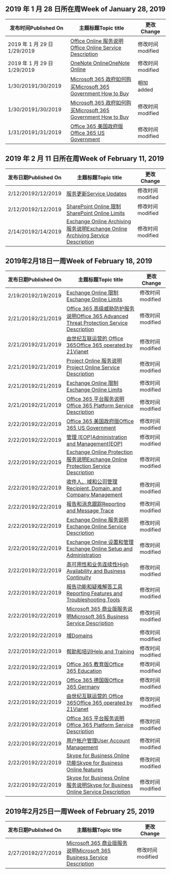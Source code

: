 <!-- This file is generated automatically each week. Changes made to this file will be overwritten.-->




## <a name="week-of-january-28-2019"></a><span data-ttu-id="b1b4d-101">2019 年 1 月 28 日所在周</span><span class="sxs-lookup"><span data-stu-id="b1b4d-101">Week of January 28, 2019</span></span>


| <span data-ttu-id="b1b4d-102">发布时间</span><span class="sxs-lookup"><span data-stu-id="b1b4d-102">Published On</span></span> |<span data-ttu-id="b1b4d-103">主题标题</span><span class="sxs-lookup"><span data-stu-id="b1b4d-103">Topic title</span></span> | <span data-ttu-id="b1b4d-104">更改</span><span class="sxs-lookup"><span data-stu-id="b1b4d-104">Change</span></span> |
|------|------------|--------|
| <span data-ttu-id="b1b4d-105">2019 年 1 月 29 日</span><span class="sxs-lookup"><span data-stu-id="b1b4d-105">1/29/2019</span></span> | [<span data-ttu-id="b1b4d-106">Office Online 服务说明</span><span class="sxs-lookup"><span data-stu-id="b1b4d-106">Office Online Service Description</span></span>](/Office365/ServiceDescriptions/office-online-service-description/office-online-service-description) | <span data-ttu-id="b1b4d-107">修改时间</span><span class="sxs-lookup"><span data-stu-id="b1b4d-107">modified</span></span> |
| <span data-ttu-id="b1b4d-108">2019 年 1 月 29 日</span><span class="sxs-lookup"><span data-stu-id="b1b4d-108">1/29/2019</span></span> | [<span data-ttu-id="b1b4d-109">OneNote Online</span><span class="sxs-lookup"><span data-stu-id="b1b4d-109">OneNote Online</span></span>](/Office365/ServiceDescriptions/office-online-service-description/onenote-online) | <span data-ttu-id="b1b4d-110">修改时间</span><span class="sxs-lookup"><span data-stu-id="b1b4d-110">modified</span></span> |
| <span data-ttu-id="b1b4d-111">1/30/2019</span><span class="sxs-lookup"><span data-stu-id="b1b4d-111">1/30/2019</span></span> | [<span data-ttu-id="b1b4d-112">Microsoft 365 政府如何购买</span><span class="sxs-lookup"><span data-stu-id="b1b4d-112">Microsoft 365 Government How to Buy</span></span>](/Office365/ServiceDescriptions/office-365-platform-service-description/office-365-us-government/microsoft-365-government-how-to-buy) | <span data-ttu-id="b1b4d-113">相加</span><span class="sxs-lookup"><span data-stu-id="b1b4d-113">added</span></span> |
| <span data-ttu-id="b1b4d-114">1/30/2019</span><span class="sxs-lookup"><span data-stu-id="b1b4d-114">1/30/2019</span></span> | [<span data-ttu-id="b1b4d-115">Microsoft 365 政府如何购买</span><span class="sxs-lookup"><span data-stu-id="b1b4d-115">Microsoft 365 Government How to Buy</span></span>](/Office365/ServiceDescriptions/office-365-platform-service-description/office-365-us-government/microsoft-365-government-how-to-buy) | <span data-ttu-id="b1b4d-116">修改时间</span><span class="sxs-lookup"><span data-stu-id="b1b4d-116">modified</span></span> |
| <span data-ttu-id="b1b4d-117">1/31/2019</span><span class="sxs-lookup"><span data-stu-id="b1b4d-117">1/31/2019</span></span> | [<span data-ttu-id="b1b4d-118">Office 365 美国政府版</span><span class="sxs-lookup"><span data-stu-id="b1b4d-118">Office 365 US Government</span></span>](/Office365/ServiceDescriptions/office-365-platform-service-description/office-365-us-government/office-365-us-government) | <span data-ttu-id="b1b4d-119">修改时间</span><span class="sxs-lookup"><span data-stu-id="b1b4d-119">modified</span></span> |


## <a name="week-of-february-11-2019"></a><span data-ttu-id="b1b4d-120">2019 年 2 月 11 日所在周</span><span class="sxs-lookup"><span data-stu-id="b1b4d-120">Week of February 11, 2019</span></span>


| <span data-ttu-id="b1b4d-121">发布日期</span><span class="sxs-lookup"><span data-stu-id="b1b4d-121">Published On</span></span> |<span data-ttu-id="b1b4d-122">主题标题</span><span class="sxs-lookup"><span data-stu-id="b1b4d-122">Topic title</span></span> | <span data-ttu-id="b1b4d-123">更改</span><span class="sxs-lookup"><span data-stu-id="b1b4d-123">Change</span></span> |
|------|------------|--------|
| <span data-ttu-id="b1b4d-124">2/12/2019</span><span class="sxs-lookup"><span data-stu-id="b1b4d-124">2/12/2019</span></span> | [<span data-ttu-id="b1b4d-125">服务更新</span><span class="sxs-lookup"><span data-stu-id="b1b4d-125">Service Updates</span></span>](/Office365/ServiceDescriptions/office-365-platform-service-description/service-updates) | <span data-ttu-id="b1b4d-126">修改时间</span><span class="sxs-lookup"><span data-stu-id="b1b4d-126">modified</span></span> |
| <span data-ttu-id="b1b4d-127">2/12/2019</span><span class="sxs-lookup"><span data-stu-id="b1b4d-127">2/12/2019</span></span> | [<span data-ttu-id="b1b4d-128">SharePoint Online 限制</span><span class="sxs-lookup"><span data-stu-id="b1b4d-128">SharePoint Online Limits</span></span>](/Office365/ServiceDescriptions/sharepoint-online-service-description/sharepoint-online-limits) | <span data-ttu-id="b1b4d-129">修改时间</span><span class="sxs-lookup"><span data-stu-id="b1b4d-129">modified</span></span> |
| <span data-ttu-id="b1b4d-130">2/14/2019</span><span class="sxs-lookup"><span data-stu-id="b1b4d-130">2/14/2019</span></span> | [<span data-ttu-id="b1b4d-131">Exchange Online Archiving 服务说明</span><span class="sxs-lookup"><span data-stu-id="b1b4d-131">Exchange Online Archiving Service Description</span></span>](/Office365/ServiceDescriptions/exchange-online-archiving-service-description/exchange-online-archiving-service-description) | <span data-ttu-id="b1b4d-132">修改时间</span><span class="sxs-lookup"><span data-stu-id="b1b4d-132">modified</span></span> |


## <a name="week-of-february-18-2019"></a><span data-ttu-id="b1b4d-133">2019年2月18日一周</span><span class="sxs-lookup"><span data-stu-id="b1b4d-133">Week of February 18, 2019</span></span>


| <span data-ttu-id="b1b4d-134">发布日期</span><span class="sxs-lookup"><span data-stu-id="b1b4d-134">Published On</span></span> |<span data-ttu-id="b1b4d-135">主题标题</span><span class="sxs-lookup"><span data-stu-id="b1b4d-135">Topic title</span></span> | <span data-ttu-id="b1b4d-136">更改</span><span class="sxs-lookup"><span data-stu-id="b1b4d-136">Change</span></span> |
|------|------------|--------|
| <span data-ttu-id="b1b4d-137">2/19/2019</span><span class="sxs-lookup"><span data-stu-id="b1b4d-137">2/19/2019</span></span> | [<span data-ttu-id="b1b4d-138">Exchange Online 限制</span><span class="sxs-lookup"><span data-stu-id="b1b4d-138">Exchange Online Limits</span></span>](/Office365/ServiceDescriptions/exchange-online-service-description/exchange-online-limits) | <span data-ttu-id="b1b4d-139">修改时间</span><span class="sxs-lookup"><span data-stu-id="b1b4d-139">modified</span></span> |
| <span data-ttu-id="b1b4d-140">2/21/2019</span><span class="sxs-lookup"><span data-stu-id="b1b4d-140">2/21/2019</span></span> | [<span data-ttu-id="b1b4d-141">Office 365 高级威胁防护服务说明</span><span class="sxs-lookup"><span data-stu-id="b1b4d-141">Office 365 Advanced Threat Protection Service Description</span></span>](/Office365/ServiceDescriptions/office-365-advanced-threat-protection-service-description) | <span data-ttu-id="b1b4d-142">修改时间</span><span class="sxs-lookup"><span data-stu-id="b1b4d-142">modified</span></span> |
| <span data-ttu-id="b1b4d-143">2/21/2019</span><span class="sxs-lookup"><span data-stu-id="b1b4d-143">2/21/2019</span></span> | [<span data-ttu-id="b1b4d-144">由世纪互联运营的 Office 365</span><span class="sxs-lookup"><span data-stu-id="b1b4d-144">Office 365 operated by 21Vianet</span></span>](/Office365/ServiceDescriptions/office-365-platform-service-description/office-365-operated-by-21vianet) | <span data-ttu-id="b1b4d-145">修改时间</span><span class="sxs-lookup"><span data-stu-id="b1b4d-145">modified</span></span> |
| <span data-ttu-id="b1b4d-146">2/21/2019</span><span class="sxs-lookup"><span data-stu-id="b1b4d-146">2/21/2019</span></span> | [<span data-ttu-id="b1b4d-147">Project Online 服务说明</span><span class="sxs-lookup"><span data-stu-id="b1b4d-147">Project Online Service Description</span></span>](/Office365/ServiceDescriptions/project-online-service-description/project-online-service-description) | <span data-ttu-id="b1b4d-148">修改时间</span><span class="sxs-lookup"><span data-stu-id="b1b4d-148">modified</span></span> |
| <span data-ttu-id="b1b4d-149">2/21/2019</span><span class="sxs-lookup"><span data-stu-id="b1b4d-149">2/21/2019</span></span> | [<span data-ttu-id="b1b4d-150">Exchange Online 限制</span><span class="sxs-lookup"><span data-stu-id="b1b4d-150">Exchange Online Limits</span></span>](/Office365/ServiceDescriptions/exchange-online-service-description/exchange-online-limits) | <span data-ttu-id="b1b4d-151">修改时间</span><span class="sxs-lookup"><span data-stu-id="b1b4d-151">modified</span></span> |
| <span data-ttu-id="b1b4d-152">2/21/2019</span><span class="sxs-lookup"><span data-stu-id="b1b4d-152">2/21/2019</span></span> | [<span data-ttu-id="b1b4d-153">Office 365 平台服务说明</span><span class="sxs-lookup"><span data-stu-id="b1b4d-153">Office 365 Platform Service Description</span></span>](/Office365/ServiceDescriptions/office-365-platform-service-description/office-365-platform-service-description) | <span data-ttu-id="b1b4d-154">修改时间</span><span class="sxs-lookup"><span data-stu-id="b1b4d-154">modified</span></span> |
| <span data-ttu-id="b1b4d-155">2/22/2019</span><span class="sxs-lookup"><span data-stu-id="b1b4d-155">2/22/2019</span></span> | [<span data-ttu-id="b1b4d-156">Office 365 美国政府版</span><span class="sxs-lookup"><span data-stu-id="b1b4d-156">Office 365 US Government</span></span>](/Office365/ServiceDescriptions/office-365-platform-service-description/office-365-us-government/office-365-us-government) | <span data-ttu-id="b1b4d-157">修改时间</span><span class="sxs-lookup"><span data-stu-id="b1b4d-157">modified</span></span> |
| <span data-ttu-id="b1b4d-158">2/22/2019</span><span class="sxs-lookup"><span data-stu-id="b1b4d-158">2/22/2019</span></span> | <span data-ttu-id="b1b4d-159">[管理 [EOP]](/Office365/ServiceDescriptions/exchange-online-protection-service-description/administration-and-management-eop)</span><span class="sxs-lookup"><span data-stu-id="b1b4d-159">[Administration and Management[EOP]](/Office365/ServiceDescriptions/exchange-online-protection-service-description/administration-and-management-eop)</span></span> | <span data-ttu-id="b1b4d-160">修改时间</span><span class="sxs-lookup"><span data-stu-id="b1b4d-160">modified</span></span> |
| <span data-ttu-id="b1b4d-161">2/22/2019</span><span class="sxs-lookup"><span data-stu-id="b1b4d-161">2/22/2019</span></span> | [<span data-ttu-id="b1b4d-162">Exchange Online Protection 服务说明</span><span class="sxs-lookup"><span data-stu-id="b1b4d-162">Exchange Online Protection Service Description</span></span>](/Office365/ServiceDescriptions/exchange-online-protection-service-description/exchange-online-protection-service-description) | <span data-ttu-id="b1b4d-163">修改时间</span><span class="sxs-lookup"><span data-stu-id="b1b4d-163">modified</span></span> |
| <span data-ttu-id="b1b4d-164">2/22/2019</span><span class="sxs-lookup"><span data-stu-id="b1b4d-164">2/22/2019</span></span> | [<span data-ttu-id="b1b4d-165">收件人、域和公司管理</span><span class="sxs-lookup"><span data-stu-id="b1b4d-165">Recipient, Domain, and Company Management</span></span>](/Office365/ServiceDescriptions/exchange-online-protection-service-description/recipient-domain-and-company-management) | <span data-ttu-id="b1b4d-166">修改时间</span><span class="sxs-lookup"><span data-stu-id="b1b4d-166">modified</span></span> |
| <span data-ttu-id="b1b4d-167">2/22/2019</span><span class="sxs-lookup"><span data-stu-id="b1b4d-167">2/22/2019</span></span> | [<span data-ttu-id="b1b4d-168">报告和消息跟踪</span><span class="sxs-lookup"><span data-stu-id="b1b4d-168">Reporting and Message Trace</span></span>](/Office365/ServiceDescriptions/exchange-online-protection-service-description/reporting-and-message-trace) | <span data-ttu-id="b1b4d-169">修改时间</span><span class="sxs-lookup"><span data-stu-id="b1b4d-169">modified</span></span> |
| <span data-ttu-id="b1b4d-170">2/22/2019</span><span class="sxs-lookup"><span data-stu-id="b1b4d-170">2/22/2019</span></span> | [<span data-ttu-id="b1b4d-171">Exchange Online 服务说明</span><span class="sxs-lookup"><span data-stu-id="b1b4d-171">Exchange Online Service Description</span></span>](/Office365/ServiceDescriptions/exchange-online-service-description/exchange-online-service-description) | <span data-ttu-id="b1b4d-172">修改时间</span><span class="sxs-lookup"><span data-stu-id="b1b4d-172">modified</span></span> |
| <span data-ttu-id="b1b4d-173">2/22/2019</span><span class="sxs-lookup"><span data-stu-id="b1b4d-173">2/22/2019</span></span> | [<span data-ttu-id="b1b4d-174">Exchange Online 设置和管理</span><span class="sxs-lookup"><span data-stu-id="b1b4d-174">Exchange Online Setup and Administration</span></span>](/Office365/ServiceDescriptions/exchange-online-service-description/exchange-online-setup-and-administration) | <span data-ttu-id="b1b4d-175">修改时间</span><span class="sxs-lookup"><span data-stu-id="b1b4d-175">modified</span></span> |
| <span data-ttu-id="b1b4d-176">2/22/2019</span><span class="sxs-lookup"><span data-stu-id="b1b4d-176">2/22/2019</span></span> | [<span data-ttu-id="b1b4d-177">高可用性和业务连续性</span><span class="sxs-lookup"><span data-stu-id="b1b4d-177">High Availability and Business Continuity</span></span>](/Office365/ServiceDescriptions/exchange-online-service-description/high-availability-and-business-continuity) | <span data-ttu-id="b1b4d-178">修改时间</span><span class="sxs-lookup"><span data-stu-id="b1b4d-178">modified</span></span> |
| <span data-ttu-id="b1b4d-179">2/22/2019</span><span class="sxs-lookup"><span data-stu-id="b1b4d-179">2/22/2019</span></span> | [<span data-ttu-id="b1b4d-180">报告功能和疑难解答工具</span><span class="sxs-lookup"><span data-stu-id="b1b4d-180">Reporting Features and Troubleshooting Tools</span></span>](/Office365/ServiceDescriptions/exchange-online-service-description/reporting-features-and-troubleshooting-tools) | <span data-ttu-id="b1b4d-181">修改时间</span><span class="sxs-lookup"><span data-stu-id="b1b4d-181">modified</span></span> |
| <span data-ttu-id="b1b4d-182">2/22/2019</span><span class="sxs-lookup"><span data-stu-id="b1b4d-182">2/22/2019</span></span> | [<span data-ttu-id="b1b4d-183">Microsoft 365 商业版服务说明</span><span class="sxs-lookup"><span data-stu-id="b1b4d-183">Microsoft 365 Business Service Description</span></span>](/Office365/ServiceDescriptions/microsoft-365-business-service-description) | <span data-ttu-id="b1b4d-184">修改时间</span><span class="sxs-lookup"><span data-stu-id="b1b4d-184">modified</span></span> |
| <span data-ttu-id="b1b4d-185">2/22/2019</span><span class="sxs-lookup"><span data-stu-id="b1b4d-185">2/22/2019</span></span> | [<span data-ttu-id="b1b4d-186">域</span><span class="sxs-lookup"><span data-stu-id="b1b4d-186">Domains</span></span>](/Office365/ServiceDescriptions/office-365-platform-service-description/domains) | <span data-ttu-id="b1b4d-187">修改时间</span><span class="sxs-lookup"><span data-stu-id="b1b4d-187">modified</span></span> |
| <span data-ttu-id="b1b4d-188">2/22/2019</span><span class="sxs-lookup"><span data-stu-id="b1b4d-188">2/22/2019</span></span> | [<span data-ttu-id="b1b4d-189">帮助和培训</span><span class="sxs-lookup"><span data-stu-id="b1b4d-189">Help and Training</span></span>](/Office365/ServiceDescriptions/office-365-platform-service-description/help-and-training) | <span data-ttu-id="b1b4d-190">修改时间</span><span class="sxs-lookup"><span data-stu-id="b1b4d-190">modified</span></span> |
| <span data-ttu-id="b1b4d-191">2/22/2019</span><span class="sxs-lookup"><span data-stu-id="b1b4d-191">2/22/2019</span></span> | [<span data-ttu-id="b1b4d-192">Office 365 教育版</span><span class="sxs-lookup"><span data-stu-id="b1b4d-192">Office 365 Education</span></span>](/Office365/ServiceDescriptions/office-365-platform-service-description/office-365-education) | <span data-ttu-id="b1b4d-193">修改时间</span><span class="sxs-lookup"><span data-stu-id="b1b4d-193">modified</span></span> |
| <span data-ttu-id="b1b4d-194">2/22/2019</span><span class="sxs-lookup"><span data-stu-id="b1b4d-194">2/22/2019</span></span> | [<span data-ttu-id="b1b4d-195">Office 365 德国版</span><span class="sxs-lookup"><span data-stu-id="b1b4d-195">Office 365 Germany</span></span>](/Office365/ServiceDescriptions/office-365-platform-service-description/office-365-germany) | <span data-ttu-id="b1b4d-196">修改时间</span><span class="sxs-lookup"><span data-stu-id="b1b4d-196">modified</span></span> |
| <span data-ttu-id="b1b4d-197">2/22/2019</span><span class="sxs-lookup"><span data-stu-id="b1b4d-197">2/22/2019</span></span> | [<span data-ttu-id="b1b4d-198">由世纪互联运营的 Office 365</span><span class="sxs-lookup"><span data-stu-id="b1b4d-198">Office 365 operated by 21Vianet</span></span>](/Office365/ServiceDescriptions/office-365-platform-service-description/office-365-operated-by-21vianet) | <span data-ttu-id="b1b4d-199">修改时间</span><span class="sxs-lookup"><span data-stu-id="b1b4d-199">modified</span></span> |
| <span data-ttu-id="b1b4d-200">2/22/2019</span><span class="sxs-lookup"><span data-stu-id="b1b4d-200">2/22/2019</span></span> | [<span data-ttu-id="b1b4d-201">Office 365 平台服务说明</span><span class="sxs-lookup"><span data-stu-id="b1b4d-201">Office 365 Platform Service Description</span></span>](/Office365/ServiceDescriptions/office-365-platform-service-description/office-365-platform-service-description) | <span data-ttu-id="b1b4d-202">修改时间</span><span class="sxs-lookup"><span data-stu-id="b1b4d-202">modified</span></span> |
| <span data-ttu-id="b1b4d-203">2/22/2019</span><span class="sxs-lookup"><span data-stu-id="b1b4d-203">2/22/2019</span></span> | [<span data-ttu-id="b1b4d-204">用户帐户管理</span><span class="sxs-lookup"><span data-stu-id="b1b4d-204">User Account Management</span></span>](/Office365/ServiceDescriptions/office-365-platform-service-description/user-account-management) | <span data-ttu-id="b1b4d-205">修改时间</span><span class="sxs-lookup"><span data-stu-id="b1b4d-205">modified</span></span> |
| <span data-ttu-id="b1b4d-206">2/22/2019</span><span class="sxs-lookup"><span data-stu-id="b1b4d-206">2/22/2019</span></span> | [<span data-ttu-id="b1b4d-207">Skype for Business Online 功能</span><span class="sxs-lookup"><span data-stu-id="b1b4d-207">Skype for Business Online features</span></span>](/Office365/ServiceDescriptions/skype-for-business-online-service-description/skype-for-business-online-features) | <span data-ttu-id="b1b4d-208">修改时间</span><span class="sxs-lookup"><span data-stu-id="b1b4d-208">modified</span></span> |
| <span data-ttu-id="b1b4d-209">2/22/2019</span><span class="sxs-lookup"><span data-stu-id="b1b4d-209">2/22/2019</span></span> | [<span data-ttu-id="b1b4d-210">Skype for Business Online 服务说明</span><span class="sxs-lookup"><span data-stu-id="b1b4d-210">Skype for Business Online Service Description</span></span>](/Office365/ServiceDescriptions/skype-for-business-online-service-description/skype-for-business-online-service-description) | <span data-ttu-id="b1b4d-211">修改时间</span><span class="sxs-lookup"><span data-stu-id="b1b4d-211">modified</span></span> |


## <a name="week-of-february-25-2019"></a><span data-ttu-id="b1b4d-212">2019年2月25日一周</span><span class="sxs-lookup"><span data-stu-id="b1b4d-212">Week of February 25, 2019</span></span>


| <span data-ttu-id="b1b4d-213">发布日期</span><span class="sxs-lookup"><span data-stu-id="b1b4d-213">Published On</span></span> |<span data-ttu-id="b1b4d-214">主题标题</span><span class="sxs-lookup"><span data-stu-id="b1b4d-214">Topic title</span></span> | <span data-ttu-id="b1b4d-215">更改</span><span class="sxs-lookup"><span data-stu-id="b1b4d-215">Change</span></span> |
|------|------------|--------|
| <span data-ttu-id="b1b4d-216">2/27/2019</span><span class="sxs-lookup"><span data-stu-id="b1b4d-216">2/27/2019</span></span> | [<span data-ttu-id="b1b4d-217">Microsoft 365 商业版服务说明</span><span class="sxs-lookup"><span data-stu-id="b1b4d-217">Microsoft 365 Business Service Description</span></span>](/Office365/ServiceDescriptions/microsoft-365-business-service-description) | <span data-ttu-id="b1b4d-218">修改时间</span><span class="sxs-lookup"><span data-stu-id="b1b4d-218">modified</span></span> |
